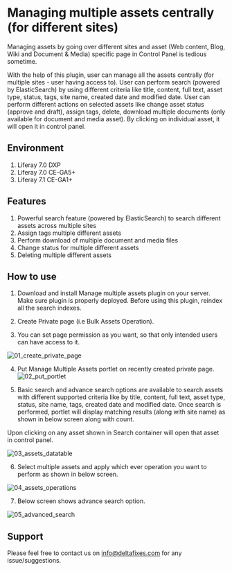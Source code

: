# Managing multiple assets centrally (for different sites)

Managing assets by going over different sites and asset (Web content, Blog, Wiki and Document & Media) specific page in Control Panel is tedious sometime.

With the help of this plugin, user can manage all the assets centrally (for multiple sites - user having access to). User can perform search (powered by ElasticSearch) by using different criteria like title, content, full text, asset type, status, tags, site name, created date and modified date. User can perform different actions on selected assets like change asset status (approve and draft), assign tags, delete, download multiple documents (only available for document and media asset). By clicking on individual asset, it will open it in control panel.

## Environment
1. Liferay 7.0 DXP
2. Liferay 7.0 CE-GA5+
3. Liferay 7.1 CE-GA1+

## Features
1. Powerful search feature (powered by ElasticSearch) to search different assets across multiple sites
2. Assign tags multiple different assets
3. Perform download of multiple document and media files
4. Change status for multiple different assets
5. Deleting multiple different assets

## How to use
1. Download and install Manage multiple assets plugin on your server. Make sure plugin is properly deployed. Before using this plugin, reindex all the search indexes.

2. Create Private page (i.e Bulk Assets Operation).

3. You can set page permission as you want, so that only intended users can have access to it.

![01_create_private_page](https://user-images.githubusercontent.com/27973508/66902935-2e1fd000-f01f-11e9-8027-564e3ffa0b47.png)

4. Put Manage Multiple Assets portlet on recently created private page.
![02_put_portlet](https://user-images.githubusercontent.com/27973508/67090675-55fe6780-f1c8-11e9-89d7-1cef543660f9.png)

5. Basic search and advance search options are available to search assets with different supported criteria like by title, content, full text, asset type, status, site name, tags, created date and modified date. Once search is performed, portlet will display matching results (along with site name) as shown in below screen along with count.

Upon clicking on any asset shown in Search container will open that asset in control panel.  

![03_assets_datatable](https://user-images.githubusercontent.com/27973508/67084636-f77ebc80-f1ba-11e9-8c84-bea55b2d401d.png)

6. Select multiple assets and apply which ever operation you want to perform as shown in below screen.

![04_assets_operations](https://user-images.githubusercontent.com/27973508/67084637-f77ebc80-f1ba-11e9-8d5a-3fcba7c8bf7f.png)

7. Below screen shows advance search option.

![05_advanced_search](https://user-images.githubusercontent.com/27973508/67084634-f77ebc80-f1ba-11e9-9040-a3b4f597076a.png)

## Support
   Please feel free to contact us on info@deltafixes.com for any issue/suggestions.
